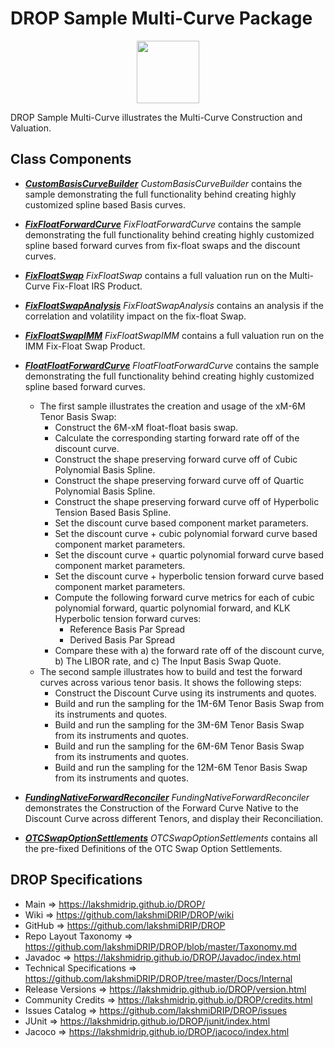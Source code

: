 # DROP Sample Multi-Curve Package

<p align="center"><img src="https://github.com/lakshmiDRIP/DROP/blob/master/DRIP_Logo.gif?raw=true" width="100"></p>

DROP Sample Multi-Curve illustrates the Multi-Curve Construction and Valuation.


## Class Components

 * [***CustomBasisCurveBuilder***](https://github.com/lakshmiDRIP/DROP/tree/master/src/main/java/org/drip/sample/multicurve/CustomBasisCurveBuilder.java)
 <i>CustomBasisCurveBuilder</i> contains the sample demonstrating the full functionality behind creating highly customized spline based Basis curves.

 * [***FixFloatForwardCurve***](https://github.com/lakshmiDRIP/DROP/tree/master/src/main/java/org/drip/sample/multicurve/FixFloatForwardCurve.java)
 <i>FixFloatForwardCurve</i> contains the sample demonstrating the full functionality behind creating highly customized spline based forward curves from fix-float swaps and the discount curves.

 * [***FixFloatSwap***](https://github.com/lakshmiDRIP/DROP/tree/master/src/main/java/org/drip/sample/multicurve/FixFloatSwap.java)
 <i>FixFloatSwap</i> contains a full valuation run on the Multi-Curve Fix-Float IRS Product.

 * [***FixFloatSwapAnalysis***](https://github.com/lakshmiDRIP/DROP/tree/master/src/main/java/org/drip/sample/multicurve/FixFloatSwapAnalysis.java)
 <i>FixFloatSwapAnalysis</i> contains an analysis if the correlation and volatility impact on the fix-float Swap.

 * [***FixFloatSwapIMM***](https://github.com/lakshmiDRIP/DROP/tree/master/src/main/java/org/drip/sample/multicurve/FixFloatSwapIMM.java)
 <i>FixFloatSwapIMM</i> contains a full valuation run on the IMM Fix-Float Swap Product.

 * [***FloatFloatForwardCurve***](https://github.com/lakshmiDRIP/DROP/tree/master/src/main/java/org/drip/sample/multicurve/FloatFloatForwardCurve.java)
 <i>FloatFloatForwardCurve</i> contains the sample demonstrating the full functionality behind creating highly customized spline based forward curves.
 	* The first sample illustrates the creation and usage of the xM-6M Tenor Basis Swap:
 		* Construct the 6M-xM float-float basis swap.
  		* Calculate the corresponding starting forward rate off of the discount curve.
  		* Construct the shape preserving forward curve off of Cubic Polynomial Basis Spline.
  		* Construct the shape preserving forward curve off of Quartic Polynomial Basis Spline.
  		* Construct the shape preserving forward curve off of Hyperbolic Tension Based Basis Spline.
  		* Set the discount curve based component market parameters.
  		* Set the discount curve + cubic polynomial forward curve based component market parameters.
  		* Set the discount curve + quartic polynomial forward curve based component market parameters.
  		* Set the discount curve + hyperbolic tension forward curve based component market parameters.
  		* Compute the following forward curve metrics for each of cubic polynomial forward, quartic polynomial forward, and KLK Hyperbolic tension forward curves:
  			* Reference Basis Par Spread
  			* Derived Basis Par Spread
 		* Compare these with a) the forward rate off of the discount curve, b) The LIBOR rate, and c) The Input Basis Swap Quote.
 	* The second sample illustrates how to build and test the forward curves across various tenor basis. It shows the following steps:
 		* Construct the Discount Curve using its instruments and quotes.
 		* Build and run the sampling for the 1M-6M Tenor Basis Swap from its instruments and quotes.
 		* Build and run the sampling for the 3M-6M Tenor Basis Swap from its instruments and quotes.
 		* Build and run the sampling for the 6M-6M Tenor Basis Swap from its instruments and quotes.
 		* Build and run the sampling for the 12M-6M Tenor Basis Swap from its instruments and quotes.

 * [***FundingNativeForwardReconciler***](https://github.com/lakshmiDRIP/DROP/tree/master/src/main/java/org/drip/sample/multicurve/FundingNativeForwardReconciler.java)
 <i>FundingNativeForwardReconciler</i> demonstrates the Construction of the Forward Curve Native to the Discount Curve across different Tenors, and display their Reconciliation.

 * [***OTCSwapOptionSettlements***](https://github.com/lakshmiDRIP/DROP/tree/master/src/main/java/org/drip/sample/multicurve/OTCSwapOptionSettlements.java)
 <i>OTCSwapOptionSettlements</i> contains all the pre-fixed Definitions of the OTC Swap Option Settlements.


## DROP Specifications

 * Main                     => https://lakshmidrip.github.io/DROP/
 * Wiki                     => https://github.com/lakshmiDRIP/DROP/wiki
 * GitHub                   => https://github.com/lakshmiDRIP/DROP
 * Repo Layout Taxonomy     => https://github.com/lakshmiDRIP/DROP/blob/master/Taxonomy.md
 * Javadoc                  => https://lakshmidrip.github.io/DROP/Javadoc/index.html
 * Technical Specifications => https://github.com/lakshmiDRIP/DROP/tree/master/Docs/Internal
 * Release Versions         => https://lakshmidrip.github.io/DROP/version.html
 * Community Credits        => https://lakshmidrip.github.io/DROP/credits.html
 * Issues Catalog           => https://github.com/lakshmiDRIP/DROP/issues
 * JUnit                    => https://lakshmidrip.github.io/DROP/junit/index.html
 * Jacoco                   => https://lakshmidrip.github.io/DROP/jacoco/index.html
